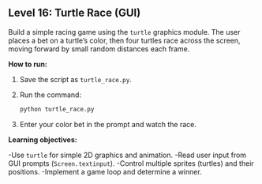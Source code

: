 ## Level 16: Turtle Race (GUI)

Build a simple racing game using the `turtle` graphics module. The user places a bet on a turtle’s color, then four turtles race across the screen, moving forward by small random distances each frame.

**How to run:**

1. Save the script as `turtle_race.py`.

2. Run the command:

   ```bash
   python turtle_race.py
   ```

3. Enter your color bet in the prompt and watch the race.

**Learning objectives:**

-Use `turtle` for simple 2D graphics and animation.
-Read user input from GUI prompts (`Screen.textinput`).
-Control multiple sprites (turtles) and their positions.
-Implement a game loop and determine a winner.
